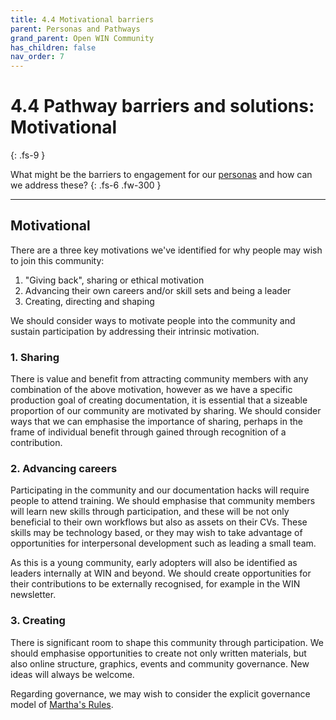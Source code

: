 ```yaml
---
title: 4.4 Motivational barriers
parent: Personas and Pathways
grand_parent: Open WIN Community
has_children: false
nav_order: 7
---
```


# 4.4 Pathway barriers and solutions: Motivational
{: .fs-9 }

What might be the barriers to engagement for our [personas](personas-3-descriptions.md) and how can we address these?
{: .fs-6 .fw-300 }

---

## Motivational

There are a three key motivations we've identified for why people may wish to join this community:
1. "Giving back", sharing or ethical motivation
2. Advancing their own careers and/or skill sets and being a leader
3. Creating, directing and shaping

We should consider ways to motivate people into the community and sustain participation by addressing their intrinsic motivation.

### 1. Sharing
There is value and benefit from attracting community members with any combination of the above motivation, however as we have a specific production goal of creating documentation, it is essential that a sizeable proportion of our community are motivated by sharing. We should consider ways that we can emphasise the importance of sharing, perhaps in the frame of individual benefit through gained through recognition of a contribution.

### 2. Advancing careers
Participating in the community and our documentation hacks will require people to attend training. We should emphasise that community members will learn new skills through participation, and these will be not only beneficial to their own workflows but also as assets on their CVs. These skills may be technology based, or they may wish to take advantage of opportunities for interpersonal development such as leading a small team.

As this is a young community, early adopters will also be identified as leaders internally at WIN and beyond.  We should create opportunities for their contributions to be externally recognised, for example in the WIN newsletter.

### 3. Creating
There is significant room to shape this community through participation. We should emphasise opportunities to create not only written materials, but also online structure, graphics, events and community governance. New ideas will always be welcome.

Regarding governance, we may wish to consider the explicit governance model of [Martha's Rules](https://journals.plos.org/ploscompbiol/article?id=10.1371/journal.pcbi.1007296). 

